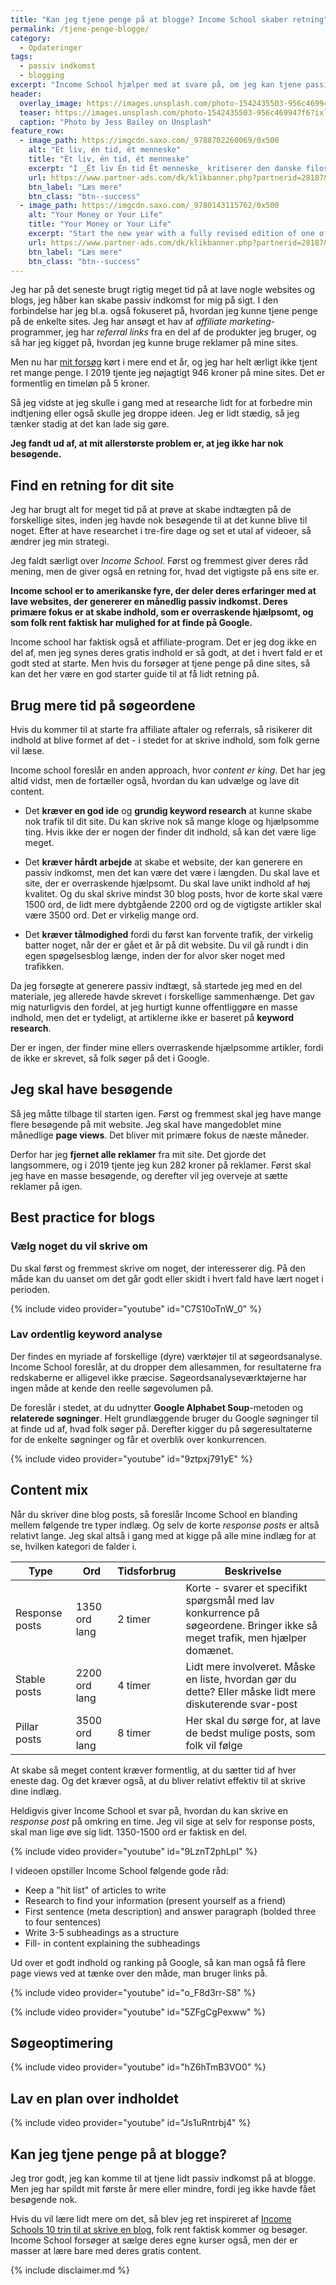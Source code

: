 ```yaml
---
title: "Kan jeg tjene penge på at blogge? Income School skaber retning"
permalink: /tjene-penge-blogge/
category:
  - Opdateringer
tags:
  - passiv indkomst
  - blogging
excerpt: "Income School hjælper med at svare på, om jeg kan tjene passiv indkomst og penge på at blogge."
header:
  overlay_image: https://images.unsplash.com/photo-1542435503-956c469947f6?ixlib=rb-1.2.1&ixid=eyJhcHBfaWQiOjEyMDd9&auto=format&fit=crop&w=1867&q=80
  teaser: https://images.unsplash.com/photo-1542435503-956c469947f6?ixlib=rb-1.2.1&ixid=eyJhcHBfaWQiOjEyMDd9&auto=format&fit=crop&w=400&q=80
  caption: "Photo by Jess Bailey on Unsplash"
feature_row:
  - image_path: https://imgcdn.saxo.com/_9788702260069/0x500
    alt: "Ét liv, én tid, ét menneske"
    title: "Ét liv, én tid, ét menneske"
    excerpt: "I _Ét liv Én tid Ét menneske_ kritiserer den danske filosof og erhvervsleder Morten Albæk idéen om, at man ved at sætte klarere grænser mellem arbejdstid og fritid, kan løse dette seriøse problem. Ifølge Morten Albæk findes svaret snarere ved at skabe sig et meningsfuldt liv."
    url: https://www.partner-ads.com/dk/klikbanner.php?partnerid=28187&bannerid=43264&htmlurl=https://www.saxo.com/dk/et-liv-en-tid-et-menneske_morten-albaek_haeftet_9788702260069
    btn_label: "Læs mere"
    btn_class: "btn--success"
  - image_path: https://imgcdn.saxo.com/_9780143115762/0x500
    alt: "Your Money or Your Life"
    title: "Your Money or Your Life"
    excerpt: "Start the new year with a fully revised edition of one of the most influential books ever written on personal finance with more than a million copies sold"
    url: https://www.partner-ads.com/dk/klikbanner.php?partnerid=28187&bannerid=43264&htmlurl=https://www.saxo.com/dk/your-money-or-your-life_vicki-robin_paperback_9780143115762
    btn_label: "Læs mere"
    btn_class: "btn--success"
---
```


Jeg har på det seneste brugt rigtig meget tid på at lave nogle websites og blogs, jeg håber kan skabe passiv indkomst for mig på sigt. I den forbindelse har jeg bl.a. også fokuseret på, hvordan jeg kunne tjene penge på de enkelte sites. Jeg har ansøgt et hav af _affiliate marketing_-programmer, jeg har _referral links_ fra en del af de produkter jeg bruger, og så har jeg kigget på, hvordan jeg kunne bruge reklamer på mine sites.

Men nu har [mit forsøg](/projekt-referral-affiliate/) kørt i mere end et år, og jeg har helt ærligt ikke tjent ret mange penge. I 2019 tjente jeg nøjagtigt 946 kroner på mine sites. Det er formentlig en timeløn på 5 kroner.

Så jeg vidste at jeg skulle i gang med at researche lidt for at forbedre min indtjening eller også skulle jeg droppe ideen. Jeg er lidt stædig, så jeg tænker stadig at det kan lade sig gøre.

**Jeg fandt ud af, at mit allerstørste problem er, at jeg ikke har nok besøgende.**

## Find en retning for dit site 

Jeg har brugt alt for meget tid på at prøve at skabe indtægten på de forskellige sites, inden jeg havde nok besøgende til at det kunne blive til noget. Efter at have researchet i tre-fire dage og set et utal af videoer, så ændrer jeg min strategi.

Jeg faldt særligt over _Income School_. Først og fremmest giver deres råd mening, men de giver også en retning for, hvad det vigtigste på ens site er.

**Income school er to amerikanske fyre, der deler deres erfaringer med at lave websites, der genererer en månedlig passiv indkomst. Deres primære fokus er at skabe indhold, som er overraskende hjælpsomt, og som folk rent faktisk har mulighed for at finde på Google.**

Income school har faktisk også et affiliate-program. Det er jeg dog ikke en del af, men jeg synes deres gratis indhold er så godt, at det i hvert fald er et godt sted at starte. Men hvis du forsøger at tjene penge på dine sites, så kan det her være en god starter guide til at få lidt retning på.

## Brug mere tid på søgeordene

Hvis du kommer til at starte fra affiliate aftaler og referrals, så risikerer dit indhold at blive formet af det - i stedet for at skrive indhold, som folk gerne vil læse.

Income school foreslår en anden approach, hvor _content er king_. Det har jeg altid vidst, men de fortæller også, hvordan du kan udvælge og lave dit content.

- Det **kræver en god ide** og **grundig keyword research** at kunne skabe nok trafik til dit site. Du kan skrive nok så mange kloge og hjælpsomme ting. Hvis ikke der er nogen der finder dit indhold, så kan det være lige meget.

- Det **kræver hårdt arbejde** at skabe et website, der kan generere en passiv indkomst, men det kan være det være i længden. Du skal lave et site, der er overraskende hjælpsomt. Du skal lave unikt indhold af høj kvalitet. Og du skal skrive mindst 30 blog posts, hvor de korte skal være 1500 ord, de lidt mere dybtgående 2200 ord og de vigtigste artikler skal være 3500 ord. Det er virkelig mange ord.

- Det **kræver tålmodighed** fordi du først kan forvente trafik, der virkelig batter noget, når der er gået et år på dit website. Du vil gå rundt i din egen spøgelsesblog længe, inden der for alvor sker noget med trafikken.

Da jeg forsøgte at generere passiv indtægt, så startede jeg med en del materiale, jeg allerede havde skrevet i forskellige sammenhænge. Det gav mig naturligvis den fordel, at jeg hurtigt kunne offentliggøre en masse indhold, men det er tydeligt, at artiklerne ikke er baseret på **keyword research**.

Der er ingen, der finder mine ellers overraskende hjælpsomme artikler, fordi de ikke er skrevet, så folk søger på det i Google.

## Jeg skal have besøgende

Så jeg måtte tilbage til starten igen. Først og fremmest skal jeg have mange flere besøgende på mit website. Jeg skal have mangedoblet mine månedlige **page views**. Det bliver mit primære fokus de næste måneder. 

Derfor har jeg **fjernet alle reklamer** fra mit site. Det gjorde det langsommere, og i 2019 tjente jeg kun 282 kroner på reklamer. Først skal jeg have en masse besøgende, og derefter vil jeg overveje at sætte reklamer på igen.

## Best practice for blogs

### Vælg noget du vil skrive om

Du skal først og fremmest skrive om noget, der interesserer dig. På den måde kan du uanset om det går godt eller skidt i hvert fald have lært noget i perioden.

{% include video provider="youtube" id="C7S10oTnW_0" %}

### Lav ordentlig keyword analyse

Der findes en myriade af forskellige (dyre) værktøjer til at søgeordsanalyse. Income School foreslår, at du dropper dem allesammen, for resultaterne fra redskaberne er alligevel ikke præcise. Søgeordsanalyseværktøjerne har ingen måde at kende den reelle søgevolumen på. 

De foreslår i stedet, at du udnytter **Google Alphabet Soup**-metoden og **relaterede søgninger**. Helt grundlæggende bruger du Google søgninger til at finde ud af, hvad folk søger på. Derefter kigger du på søgeresultaterne for de enkelte søgninger og får et overblik over konkurrencen. 

{% include video provider="youtube" id="9ztpxj791yE" %}

## Content mix

Når du skriver dine blog posts, så foreslår Income School en blanding mellem følgende tre typer indlæg. Og selv de korte _response posts_ er altså relativt lange. Jeg skal altså i gang med at kigge på alle mine indlæg for at se, hvilken kategori de falder i.

| Type | Ord | Tidsforbrug | Beskrivelse |
|-|-|-|-|
| Response posts | 1350 ord lang | 2 timer | Korte - svarer et specifikt spørgsmål med lav konkurrence på søgeordene. Bringer ikke så meget trafik, men hjælper domænet.
| Stable posts | 2200 ord lang | 4 timer | Lidt mere involveret. Måske en liste, hvordan gør du dette? Eller måske lidt mere diskuterende svar-post |
| Pillar posts | 3500 ord lang | 8 timer | Her skal du sørge for, at lave de bedst mulige posts, som folk vil følge |

At skabe så meget content kræver formentlig, at du sætter tid af hver eneste dag. Og det kræver  også, at du bliver relativt effektiv til at skrive dine indlæg. 

Heldigvis giver Income School et svar på, hvordan du kan skrive en _response post_ på omkring en time. Jeg vil sige at selv for response posts, skal man lige øve sig lidt. 1350-1500 ord er faktisk en del.

{% include video provider="youtube" id="9LznT2phLpI" %}

I videoen opstiller Income School følgende gode råd:

- Keep a "hit list" of articles to write
- Research to find your information (present yourself as a friend)
- First sentence (meta description) and answer paragraph (bolded three to four sentences)
- Write 3-5  subheadings as a structure 
- Fill- in content explaining the subheadings

Ud over et godt indhold og ranking på Google, så kan man også få flere page views ved at tænke over den måde, man bruger links på. 

{% include video provider="youtube" id="o_F8d3rr-S8" %}

{% include video provider="youtube" id="5ZFgCgPexww" %}

## Søgeoptimering

{% include video provider="youtube" id="hZ6hTmB3VO0" %}

## Lav en plan over indholdet

{% include video provider="youtube" id="Js1uRntrbj4" %}

## Kan jeg tjene penge på at blogge?

Jeg tror godt, jeg kan komme til at tjene lidt passiv indkomst på at blogge. Men jeg har spildt mit første år mere eller mindre, fordi jeg ikke havde fået besøgende nok.

Hvis du vil lære lidt mere om det, så blev jeg ret inspireret af [Income Schools 10 trin til at skrive en blog](https://incomeschool.com/start/), folk rent faktisk kommer og besøger. Income School forsøger at sælge deres egne kurser også, men der er masser at lære bare med deres gratis content.

{% include disclaimer.md %}
